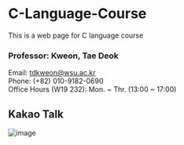 # C-Language-Course
This is a web page for C language course

### Professor: Kweon, Tae Deok  
   Email: tdkweon@wsu.ac.kr  
   Phone: (+82) 010-9182-0690  
   Office Hours (W19 232): Mon. ~ Thr. (13:00 ~ 17:00)  

## Kakao Talk
![image](https://github.com/user-attachments/assets/637bb98c-7d98-4e99-820b-be80c5b39d01)
